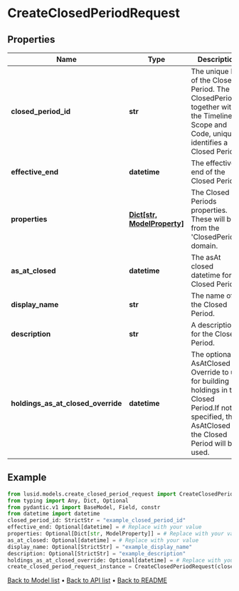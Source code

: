 # CreateClosedPeriodRequest

## Properties
Name | Type | Description | Notes
------------ | ------------- | ------------- | -------------
**closed_period_id** | **str** | The unique Id of the Closed Period. The ClosedPeriodId, together with the Timeline Scope and Code, uniquely identifies a Closed Period | 
**effective_end** | **datetime** | The effective end of the Closed Period | [optional] 
**properties** | [**Dict[str, ModelProperty]**](ModelProperty.md) | The Closed Periods properties. These will be from the &#39;ClosedPeriod&#39; domain. | [optional] 
**as_at_closed** | **datetime** | The asAt closed datetime for the Closed Period | [optional] 
**display_name** | **str** | The name of the Closed Period. | [optional] 
**description** | **str** | A description for the Closed Period. | [optional] 
**holdings_as_at_closed_override** | **datetime** | The optional AsAtClosed Override to use for building holdings in the Closed Period.If not specified, the AsAtClosed on the Closed Period will be used. | [optional] 
## Example

```python
from lusid.models.create_closed_period_request import CreateClosedPeriodRequest
from typing import Any, Dict, Optional
from pydantic.v1 import BaseModel, Field, constr
from datetime import datetime
closed_period_id: StrictStr = "example_closed_period_id"
effective_end: Optional[datetime] = # Replace with your value
properties: Optional[Dict[str, ModelProperty]] = # Replace with your value
as_at_closed: Optional[datetime] = # Replace with your value
display_name: Optional[StrictStr] = "example_display_name"
description: Optional[StrictStr] = "example_description"
holdings_as_at_closed_override: Optional[datetime] = # Replace with your value
create_closed_period_request_instance = CreateClosedPeriodRequest(closed_period_id=closed_period_id, effective_end=effective_end, properties=properties, as_at_closed=as_at_closed, display_name=display_name, description=description, holdings_as_at_closed_override=holdings_as_at_closed_override)

```

[Back to Model list](../README.md#documentation-for-models) &#8226; [Back to API list](../README.md#documentation-for-api-endpoints) &#8226; [Back to README](../README.md)

